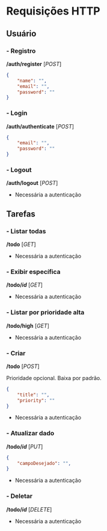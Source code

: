 # Requisições HTTP

## Usuário

### - Registro

**/auth/register** [_POST_]

```json
{
	"name": "",
	"email": "",
	"password": ""
}
```

### - Login

**/auth/authenticate** [_POST_]

```json
{
	"email": "",
	"password": ""
}
```

### - Logout

**/auth/logout** [_POST_]

- Necessária a autenticação

## Tarefas

### - Listar todas

**/todo** [_GET_]

- Necessária a autenticação

### - Exibir específica

**/todo/_id_** [_GET_]

- Necessária a autenticação

### - Listar por prioridade alta

**/todo/high** [_GET_]

- Necessária a autenticação

### - Criar 

**/todo** [_POST_]

Prioridade opcional. Baixa por padrão.

```json
{
	"title": "",
	"priority": "" 
}
```

- Necessária a autenticação

### - Atualizar dado

**/todo/_id_** [_PUT_]

```json
{
	"campoDesejado": "",
}
```

- Necessária a autenticação

### - Deletar

**/todo/_id_** [_DELETE_]

- Necessária a autenticação
